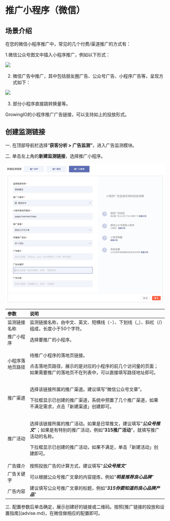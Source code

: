 # 推广小程序（微信）

## 场景介绍

在您的微信小程序推广中，常见的几个付费/渠道推广的方式有：

1.微信公众号图文中插入小程序推广，例如以下形式：

![](https://docs.growingio.com/.gitbook/assets/-LGNxeGABUADKiTWTaEM-Lf2uOWkXNH2fFmeK6g4-Lf2xXethjvQrEnNUV09image.png)

2. 微信广告中推广，其中包括朋友圈广告、公众号广告、小程序广告等，呈现方式如下：

![](https://docs.growingio.com/.gitbook/assets/-LGNxeGABUADKiTWTaEM-Lf2uOWkXNH2fFmeK6g4-Lf3Dal7xtSwRokSXe1_image.png)

3. 部分小程序直接跳转换量等。

GrowingIO的小程序推广广告链接，可以支持如上的投放形式。

## 创建监测链接 <a id="gong-neng-shi-yong"></a>

一. 在顶部导航栏选择“**获客分析 &gt; 广告监测”**，进入广告监测模块。

二. 单击左上角的**新建监测链接**，选择推广小程序。

![](../../../../.gitbook/assets/image%20%2825%29.png)

<table>
  <thead>
    <tr>
      <th style="text-align:left">&#x53C2;&#x6570;</th>
      <th style="text-align:left">&#x8BF4;&#x660E;</th>
    </tr>
  </thead>
  <tbody>
    <tr>
      <td style="text-align:left">&#x76D1;&#x6D4B;&#x94FE;&#x63A5;&#x540D;&#x79F0;</td>
      <td style="text-align:left">&#x76D1;&#x6D4B;&#x94FE;&#x63A5;&#x540D;&#x79F0;&#xFF0C;&#x7531;&#x4E2D;&#x6587;&#x3001;&#x82F1;&#x6587;&#x3001;&#x77ED;&#x6A2A;&#x7EBF;&#xFF08;-&#xFF09;&#x3001;&#x4E0B;&#x5212;&#x7EBF;&#xFF08;_&#xFF09;&#x3001;&#x659C;&#x6760;&#xFF08;/&#xFF09;&#x7EC4;&#x6210;&#xFF0C;&#x957F;&#x5EA6;&#x5C0F;&#x4E8E;50&#x4E2A;&#x5B57;&#x7B26;&#x3002;</td>
    </tr>
    <tr>
      <td style="text-align:left">&#x63A8;&#x5E7F;&#x5C0F;&#x7A0B;&#x5E8F;</td>
      <td style="text-align:left">&#x9009;&#x62E9;&#x8981;&#x63A8;&#x5E7F;&#x7684;&#x5C0F;&#x7A0B;&#x5E8F;&#x3002;</td>
    </tr>
    <tr>
      <td style="text-align:left">&#x5C0F;&#x7A0B;&#x5E8F;&#x843D;&#x5730;&#x9875;&#x8DEF;&#x5F84;</td>
      <td
      style="text-align:left">
        <p>&#x5F85;&#x63A8;&#x5E7F;&#x5C0F;&#x7A0B;&#x5E8F;&#x7684;&#x843D;&#x5730;&#x9875;&#x94FE;&#x63A5;&#x3002;</p>
        <p>&#x70B9;&#x51FB;&#x843D;&#x5730;&#x9875;&#x8DEF;&#x5F84;&#xFF0C;&#x5C55;&#x793A;&#x7684;&#x662F;&#x5BF9;&#x5E94;&#x7684;&#x5C0F;&#x7A0B;&#x5E8F;&#x7684;&#x524D;&#x51E0;&#x4E2A;&#x8BBF;&#x95EE;&#x91CF;&#x7684;&#x9875;&#x9762;&#xFF1B;&#x5982;&#x679C;&#x9700;&#x8981;&#x63A8;&#x5E7F;&#x7684;&#x843D;&#x5730;&#x9875;&#x4E0D;&#x5728;&#x5217;&#x8868;&#x4E2D;&#xFF0C;&#x53EF;&#x4EE5;&#x76F4;&#x63A5;&#x586B;&#x5199;&#x8DEF;&#x5F84;&#x5730;&#x5740;&#x5373;&#x53EF;&#x3002;</p>
        </td>
    </tr>
    <tr>
      <td style="text-align:left">&#x63A8;&#x5E7F;&#x6E20;&#x9053;</td>
      <td style="text-align:left">
        <p>&#x9009;&#x62E9;&#x8BE5;&#x94FE;&#x63A5;&#x6240;&#x5C5E;&#x7684;&#x63A8;&#x5E7F;&#x6E20;&#x9053;&#x3002;&#x5EFA;&#x8BAE;&#x586B;&#x5199;&#x201C;&#x5FAE;&#x4FE1;&#x516C;&#x4F17;&#x53F7;&#x6587;&#x7AE0;&#x201D;&#x3002;</p>
        <p>&#x4E0B;&#x62C9;&#x6846;&#x663E;&#x793A;&#x5DF2;&#x521B;&#x5EFA;&#x7684;&#x63A8;&#x5E7F;&#x6E20;&#x9053;&#xFF0C;&#x7CFB;&#x7EDF;&#x4E2D;&#x9884;&#x7F6E;&#x4E86;&#x51E0;&#x4E2A;&#x63A8;&#x5E7F;&#x6E20;&#x9053;&#xFF0C;&#x5982;&#x679C;&#x4E0D;&#x6EE1;&#x8DB3;&#x9700;&#x6C42;&#xFF0C;&#x70B9;&#x51FB;&#x300C;&#x65B0;&#x5EFA;&#x6E20;&#x9053;&#x300D;&#x521B;&#x5EFA;&#x5373;&#x53EF;&#x3002;</p>
      </td>
    </tr>
    <tr>
      <td style="text-align:left">&#x63A8;&#x5E7F;&#x6D3B;&#x52A8;</td>
      <td style="text-align:left">
        <p>&#x9009;&#x62E9;&#x8BE5;&#x94FE;&#x63A5;&#x6240;&#x5C5E;&#x7684;&#x63A8;&#x5E7F;&#x6D3B;&#x52A8;&#x3002;&#x5982;&#x679C;&#x662F;&#x65E5;&#x5E38;&#x63A8;&#x6587;&#xFF0C;&#x5EFA;&#x8BAE;&#x586B;&#x5199;&#x201C;<em><b>&#x516C;&#x4F17;&#x53F7;&#x63A8;&#x6587;</b></em>&#x201D;&#xFF1B;&#x5982;&#x679C;&#x662F;&#x6709;&#x7279;&#x522B;&#x7684;&#x63A8;&#x5E7F;&#x6D3B;&#x52A8;&#xFF0C;&#x4F8B;&#x5982;&#x201C;<b>315&#x63A8;&#x5E7F;&#x6D3B;&#x52A8;</b>&#x201D;&#xFF0C;&#x5C31;&#x586B;&#x5199;&#x63A8;&#x5E7F;&#x6D3B;&#x52A8;&#x7684;&#x540D;&#x79F0;&#x3002;</p>
        <p>&#x4E0B;&#x62C9;&#x6846;&#x663E;&#x793A;&#x5DF2;&#x521B;&#x5EFA;&#x7684;&#x63A8;&#x5E7F;&#x6D3B;&#x52A8;&#xFF0C;&#x5982;&#x679C;&#x4E0D;&#x6EE1;&#x8DB3;&#xFF0C;&#x5355;&#x51FB;&#x300C;&#x65B0;&#x5EFA;&#x6D3B;&#x52A8;&#x300D;&#x521B;&#x5EFA;&#x5373;&#x53EF;&#x3002;</p>
      </td>
    </tr>
    <tr>
      <td style="text-align:left">&#x5E7F;&#x544A;&#x5A92;&#x4ECB;</td>
      <td style="text-align:left">&#x6309;&#x7167;&#x6295;&#x653E;&#x5E7F;&#x544A;&#x7684;&#x8BA1;&#x7B97;&#x65B9;&#x5F0F;&#xFF0C;&#x5EFA;&#x8BAE;&#x586B;&#x5199;&#x201C;<em><b>&#x516C;&#x4F17;&#x53F7;&#x63A8;&#x6587;</b></em>&#x201D;</td>
    </tr>
    <tr>
      <td style="text-align:left">&#x5E7F;&#x544A;&#x5173;&#x952E;&#x5B57;</td>
      <td style="text-align:left">&#x53EF;&#x4EE5;&#x6839;&#x636E;&#x516C;&#x4F17;&#x53F7;&#x63A8;&#x5E7F;&#x6587;&#x7AE0;&#x7684;&#x5185;&#x5BB9;&#x63D0;&#x70BC;&#xFF0C;&#x4F8B;&#x5982;<em>&#x201C;<b>&#x660E;&#x661F;&#x63A8;&#x8350;&#x826F;&#x5FC3;&#x54C1;&#x724C;</b>&#x201D;</em>
      </td>
    </tr>
    <tr>
      <td style="text-align:left">&#x5E7F;&#x544A;&#x5185;&#x5BB9;</td>
      <td style="text-align:left">&#x5EFA;&#x8BAE;&#x586B;&#x5199;&#x516C;&#x4F17;&#x53F7;&#x63A8;&#x5E7F;&#x6587;&#x7AE0;&#x7684;&#x6807;&#x9898;&#xFF0C;&#x4F8B;&#x5982;&#x201C;<em><b>315&#x4F60;&#x8981;&#x77E5;&#x9053;&#x7684;&#x826F;&#x5FC3;&#x54C1;&#x724C;&#x4EA7;&#x54C1;</b></em>&#x201D;</td>
    </tr>
  </tbody>
</table>三. 配置参数后单击确定，展示创建好的链接或二维码。按照[推广链接的投放和设置指南](advise.md)，在微信做相应的配置即可。

